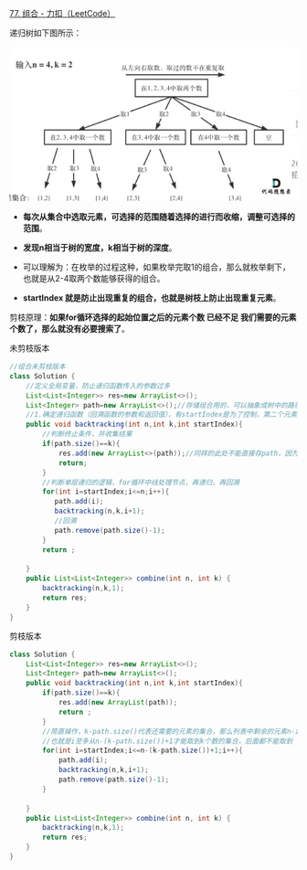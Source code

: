 [77. 组合 - 力扣（LeetCode）](https://leetcode.cn/problems/combinations/description/)

递归树如下图所示：

![](assets/01组合/file-20250418152146184.png)
* **每次从集合中选取元素，可选择的范围随着选择的进行而收缩，调整可选择的范围**。
* **发现n相当于树的宽度，k相当于树的深度**。
* 可以理解为：在枚举的过程这种，如果枚举完取1的组合，那么就枚举剩下，也就是从2-4取两个数能够获得的组合。

* **startIndex 就是防止出现重复的组合，也就是树枝上防止出现重复元素**。

剪枝原理：**如果for循环选择的起始位置之后的元素个数 已经不足 我们需要的元素个数了，那么就没有必要搜索了**。

未剪枝版本
```java
//组合未剪枝版本
class Solution {
    //定义全局变量，防止递归函数传入的参数过多
    List<List<Integer>> res=new ArrayList<>();
    List<Integer> path=new ArrayList<>();//存储组合用的，可以抽象成树中的路径
    //1.确定递归函数（回溯函数的参数和返回值），有startIndex是为了控制，第二个元素从当前还未选过的里面选，不能选重复,回溯问题的返回值大多数情况下都是void
    public void backtracking(int n,int k,int startIndex){
        //判断终止条件，并收集结果
        if(path.size()==k){
            res.add(new ArrayList<>(path));//同样的此处不能直接存path，因为这样存的是地址，存结果需要new一个然后存起地址
            return;
        }
        //判断单层递归的逻辑，for循环中线处理节点，再递归，再回溯
        for(int i=startIndex;i<=n;i++){
           path.add(i);
           backtracking(n,k,i+1);
           //回溯
           path.remove(path.size()-1); 
        }
        return ;

    }
    public List<List<Integer>> combine(int n, int k) {
        backtracking(n,k,1);
        return res;
    }
}
```

剪枝版本
```java
class Solution {
    List<List<Integer>> res=new ArrayList<>();
    List<Integer> path=new ArrayList<>();
    public void backtracking(int n,int k,int startIndex){
        if(path.size()==k){
            res.add(new ArrayList(path));
            return ;
        }
        //简直操作，k-path.size()代表还需要的元素的集合，那么列表中剩余的元素n-i+1（因为要包括startIndex）必须>=k-path.size()，所以i<=n-(k-path.size())+1
        //也就是i至多从n-(k-path.size())+1才能取到k个数的集合，后面都不能取到
        for(int i=startIndex;i<=n-(k-path.size())+1;i++){
            path.add(i);
            backtracking(n,k,i+1);
            path.remove(path.size()-1);
        }

    }
    public List<List<Integer>> combine(int n, int k) {
        backtracking(n,k,1);
        return res;
    }
}
```

